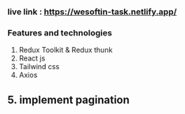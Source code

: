 ### live link : https://wesoftin-task.netlify.app/

### Features and technologies

1. Redux Toolkit & Redux thunk
2. React js
3. Tailwind css
4. Axios

## 5. implement pagination
